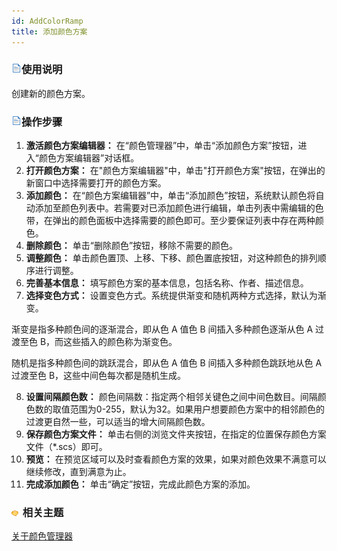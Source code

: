 ```yaml
---
id: AddColorRamp
title: 添加颜色方案
---
```

### ![](../../img/read.gif)使用说明

创建新的颜色方案。

### ![](../../img/read.gif)操作步骤

  1. **激活颜色方案编辑器：** 在“颜色管理器”中，单击“添加颜色方案”按钮，进入“颜色方案编辑器”对话框。
  2. **打开颜色方案：** 在"颜色方案编辑器"中，单击"打开颜色方案"按钮，在弹出的新窗口中选择需要打开的颜色方案。
  3. **添加颜色：** 在“颜色方案编辑器”中，单击“添加颜色”按钮，系统默认颜色将自动添加至颜色列表中。若需要对已添加颜色进行编辑，单击列表中需编辑的色带，在弹出的颜色面板中选择需要的颜色即可。至少要保证列表中存在两种颜色。
  4. **删除颜色：** 单击“删除颜色”按钮，移除不需要的颜色。
  5. **调整颜色：** 单击颜色置顶、上移、下移、颜色置底按钮，对这种颜色的排列顺序进行调整。
  6. **完善基本信息：** 填写颜色方案的基本信息，包括名称、作者、描述信息。
  7. **选择变色方式：** 设置变色方式。系统提供渐变和随机两种方式选择，默认为渐变。

渐变是指多种颜色间的逐渐混合，即从色 A 值色 B 间插入多种颜色逐渐从色 A 过渡至色 B，而这些插入的颜色称为渐变色。

随机是指多种颜色间的跳跃混合，即从色 A 值色 B 间插入多种颜色跳跃地从色 A 过渡至色 B，这些中间色每次都是随机生成。

  8. **设置间隔颜色数：** 颜色间隔数：指定两个相邻关键色之间中间色数目。间隔颜色数的取值范围为0-255，默认为32。如果用户想要颜色方案中的相邻颜色的过渡更自然一些，可以适当的增大间隔颜色数。
  9. **保存颜色方案文件：** 单击右侧的浏览文件夹按钮，在指定的位置保存颜色方案文件（*.scs）即可。
  10. **预览：** 在预览区域可以及时查看颜色方案的效果，如果对颜色效果不满意可以继续修改，直到满意为止。
  11. **完成添加颜色：** 单击“确定”按钮，完成此颜色方案的添加。

### ![](../../img/seealso.png) 相关主题

 [关于颜色管理器](ColorRampManager)



